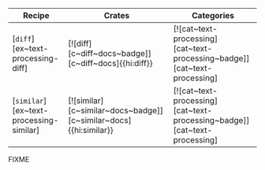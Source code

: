 | Recipe | Crates | Categories |
|--------|--------|------------|
| [`diff`][ex~text-processing-diff] | [![diff][c~diff~docs~badge]][c~diff~docs]{{hi:diff}} | [![cat~text-processing][cat~text-processing~badge]][cat~text-processing] |
| [`similar`][ex~text-processing-similar] | [![similar][c~similar~docs~badge]][c~similar~docs]{{hi:similar}} | [![cat~text-processing][cat~text-processing~badge]][cat~text-processing] |

<div class="hidden">
FIXME
</div>
